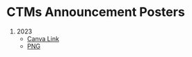 # CTMs Announcement Posters
1. 2023
	- [Canva Link](https://www.canva.com/design/DAFk5ZGFLTw/TIz8ecWxOHEwOG3RTbryIg/edit?utm_content=DAFk5ZGFLTw&utm_campaign=designshare&utm_medium=link2&utm_source=sharebutton)
	- [PNG](./ctm-2023.png)